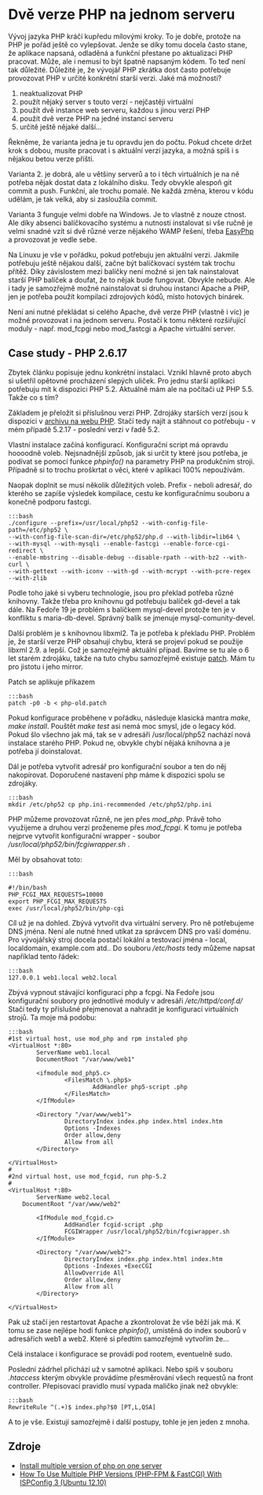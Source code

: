 # Dvě verze PHP na jednom serveru

Vývoj jazyka PHP kráčí kupředu mílovými kroky. To je dobře, protože na PHP je
pořád ještě co vylepšovat. Jenže se díky tomu docela často stane, že aplikace
napsaná, odladěná a funkční přestane po aktualizaci PHP pracovat. Může, ale i
nemusí to být špatně napsaným kódem. To teď není tak důležité. Důležité je, že
vývojář PHP zkrátka dost často potřebuje provozovat PHP v určité konkrétní
starší verzi. Jaké má možnosti?

1. neaktualizovat PHP
2. použít nějaký server s touto verzí - nejčastěji virtuální
3. použít dvě instance web serveru, každou s jinou verzí PHP
4. použít dvě verze PHP na jedné instanci serveru
5. určitě ještě nějaké další…

Řekněme, že varianta jedna je tu opravdu jen do počtu. Pokud chcete držet krok s dobou,
musíte pracovat i s aktuální verzí jazyka, a možná spíš i s nějakou betou verze
příští.

Varianta 2. je dobrá, ale u většiny serverů a to i těch virtuálních je na ně
potřeba nějak dostat data z lokálního disku. Tedy obvykle alespoň git commit a push. 
Funkční, ale trochu pomalé. Ne každá změna, kterou v kódu udělám, je tak velká, aby si
zasloužila commit.

Varianta 3 funguje velmi dobře na Windows. Je to vlastně z nouze ctnost. Ale
díky absenci balíčkovacího systému a nutnosti instalovat si vše ručně je velmi
snadné vzít si dvě různé verze nějakého WAMP řešení, třeba [EasyPhp](http://www.easyphp.org/) a provozovat
je vedle sebe.

Na Linuxu je vše v pořádku, pokud potřebuju jen aktuální verzi. Jakmile
potřebuju ještě nějakou další, začne být balíčkovací systém tak trochu přítěž.
Díky závislostem mezi balíčky není možné  si jen tak nainstalovat starší
PHP balíček a doufat, že to nějak bude fungovat. Obvykle nebude. Ale i tady je samozřejmě
možné nainstalovat si druhou instanci Apache a PHP, jen je potřeba použít
kompilaci zdrojových kódů, místo hotových binárek.

Není ani nutné překládat si celého Apache, dvě verze PHP (vlastně i víc) je možné
provozovat i na jednom serveru. Postačí k tomu některé rozšiřující moduly - např.
mod_fcpgi nebo mod_fastcgi a Apache virtuální server.

## Case study - PHP 2.6.17

Zbytek článku popisuje jednu konkrétní instalaci. Vznikl hlavně proto abych si ušetřil opětovné procházení
slepých uliček. Pro jednu starší aplikaci potřebuju mít k dispozici PHP 5.2.
Aktuálně mám ale na počítači už PHP 5.5. Takže co s tím?

Základem je přeložit si příslušnou verzi PHP. Zdrojáky starších verzí jsou k
dispozici v [archivu na webu PHP](http://cz1.php.net/releases/). 
Stačí tedy najít a stáhnout co potřebuju - v mém případě 5.2.17 - poslední verzi v řadě 5.2. 

Vlastní instalace začíná konfigurací. Konfigurační script má opravdu hoooodně voleb.
Nejsnadnější způsob, jak si určit ty které jsou potřeba, je podívat se pomocí
funkce _phpinfo()_ na parametry PHP na produkčním stroji. Případně si to trochu
proškrtat o věci, které v aplikaci 100% nepoužívám.  

Naopak doplnit se musí několik důležitých voleb. Prefix - neboli adresář, do kterého se zapíše výsledek
kompilace, cestu ke konfiguračnímu souboru a konečně podporu fastcgi.

    :::bash
    ./configure --prefix=/usr/local/php52 --with-config-file-path=/etc/php52 \ 
    --with-config-file-scan-dir=/etc/php52/php.d --with-libdir=lib64 \
    --with-mysql --with-mysqli --enable-fastcgi --enable-force-cgi-redirect \
    --enable-mbstring --disable-debug --disable-rpath --with-bz2 --with-curl \
    --with-gettext --with-iconv --with-gd --with-mcrypt --with-pcre-regex --with-zlib

Podle toho jaké si vyberu technologie, jsou pro překlad potřeba různé knihovny.
Takže třeba pro knihovnu gd potřebuju balíček gd-devel a tak dále. Na Fedoře 19
je problém s balíčkem mysql-devel protože ten je v konfliktu s maria-db-devel.
Správný balík se jmenuje mysql-comunity-devel.

Další problém je s knihovnou libxml2. Ta je potřeba k překladu PHP. Problém je,
že starší verze PHP obsahují chybu, která se projeví pokud se použije libxml
2.9. a lepší. Což je samozřejmě aktuální případ. Bavíme se tu ale o 6 let starém
zdrojáku, takže na tuto chybu samozřejmě existuje [patch](https://mail.gnome.org/archives/xml/2012-August/txtbgxGXAvz4N.txt). Mám tu pro jistotu i jeho mirror.

Patch se aplikuje příkazem

    :::bash
    patch -p0 -b < php-old.patch

Pokud konfigurace proběhene v pořádku, následuje klasická mantra _make_, _make
install_. Pouštět _make test_ asi nemá moc smysl, jde o legacy kód. Pokud
šlo všechno jak má, tak se v adresáři  /usr/local/php52 nachází nová instalace
starého PHP. Pokud ne, obvykle chybí nějaká knihovna a je potřeba jí doinstalovat.

Dál je potřeba vytvořit adresář pro konfigurační soubor a ten do něj nakopírovat.
Doporučené nastavení php máme k dispozici spolu se zdrojáky.

    :::bash
    mkdir /etc/php52 cp php.ini-recommended /etc/php52/php.ini

PHP můžeme provozovat různě, ne jen přes _mod_php_. Právě toho využijeme a druhou
verzi proženeme přes _mod_fcpgi_. K tomu je potřeba nejprve vytvořit konfigurační
wrapper - soubor _/usr/local/php52/bin/fcgiwrapper.sh_ .

Měl by obsahovat toto:

    :::bash

    #!/bin/bash 
    PHP_FCGI_MAX_REQUESTS=10000 
    export PHP_FCGI_MAX_REQUESTS 
    exec /usr/local/php52/bin/php-cgi

Cíl už je na dohled. Zbývá vytvořit dva virtuální servery. Pro ně potřebujeme
DNS jména. Není ale nutné hned utíkat za správcem DNS pro vaší doménu. Pro
vývojářský stroj docela postačí lokální a testovací jména - local, localdomain,
example.com atd.. Do souboru _/etc/hosts_ tedy můžeme napsat například tento
řádek:

    :::bash
    127.0.0.1 web1.local web2.local

Zbývá vypnout stávající konfiguraci php a fcpgi. Na Fedoře jsou konfigurační
soubory pro jednotlivé moduly v adresáři _/etc/httpd/conf.d/_ Stačí tedy ty
příslušné přejmenovat a nahradit je konfigurací virtuálních strojů. Ta moje má
podobu:

    :::bash
    #1st virtual host, use mod_php and rpm instaled php
    <VirtualHost *:80>
            ServerName web1.local
            DocumentRoot "/var/www/web1"

            <ifmodule mod_php5.c>
                    <FilesMatch \.php$>
                            AddHandler php5-script .php
                    </FilesMatch>
            </IfModule>

            <Directory "/var/www/web1">
                    DirectoryIndex index.php index.html index.htm
                    Options -Indexes
                    Order allow,deny
                    Allow from all
            </Directory>

    </VirtualHost>
    #
    #2nd virtual host, use mod_fcgid, run php-5.2
    #
    <VirtualHost *:80>
            ServerName web2.local
        DocumentRoot "/var/www/web2"
            
            <IfModule mod_fcgid.c>
                    AddHandler fcgid-script .php
                    FCGIWrapper /usr/local/php52/bin/fcgiwrapper.sh
            </IfModule>

            <Directory "/var/www/web2">
                    DirectoryIndex index.php index.html index.htm
                    Options -Indexes +ExecCGI
                    AllowOverride All
                    Order allow,deny
                    Allow from all
            </Directory>

    </VirtualHost>


Pak už stačí jen restartovat Apache a zkontrolovat že vše běží jak má. K tomu se
zase nejlépe hodí funkce _phpinfo()_, umístěná do index souborů v adresářích web1 a web2. 
Které si předtím samozřejmě vytvořím že...

Celá instalace i konfigurace se provádí pod rootem, eventuelně sudo.

Poslední zádrhel přichází už v samotné aplikaci. Nebo spíš v souboru _.htaccess_
kterým obvykle provádíme přesměrování všech requestů na front controller.
Přepisovací pravidlo musí vypada maličko jinak než obvykle:

    :::bash
    RewriteRule ^(.+)$ index.php?$0 [PT,L,QSA]

A to je vše. Existují samozřejmě i další postupy, tohle je jen jeden z mnoha.

## Zdroje
* [Install multiple version of php on one server](http://linuxplayer.org/2011/05/intall-multiple-version-of-php-on-one-server)
* [How To Use Multiple PHP Versions (PHP-FPM & FastCGI) With ISPConfig 3 (Ubuntu 12.10)](http://www.howtoforge.com/how-to-use-multiple-php-versions-php-fpm-and-fastcgi-with-ispconfig-3-ubuntu-12.10)


